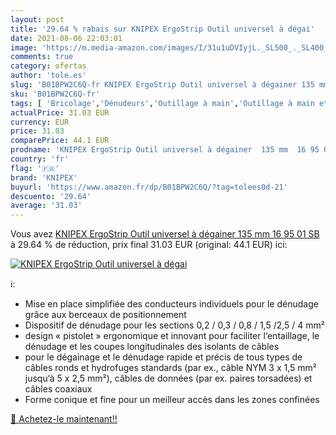 ```yaml
---
layout: post
title: '29.64 % rabais sur KNIPEX ErgoStrip Outil universel à dégai'
date: 2021-08-06 22:03:01
image: 'https://m.media-amazon.com/images/I/31u1uDVIyjL._SL500_._SL400_.jpg'
comments: true
category: ofertas
author: 'tole.es'
slug: 'B01BPW2C6Q-fr KNIPEX ErgoStrip Outil universel à dégainer 135 mm 16 95...'
sku: 'B01BPW2C6Q-fr'
tags: [ 'Bricolage','Dénudeurs','Outillage à main','Outillage à main et électroportatif','Pince à dénuder de câbles','knipex', ]
actualPrice: 31.03 EUR
currency: EUR
price: 31.03
comparePrice: 44.1 EUR
prodname: 'KNIPEX ErgoStrip Outil universel à dégainer  135 mm  16 95 01 SB'
country: 'fr'
flag: '🇫🇷'
brand: 'KNIPEX'
buyurl: 'https://www.amazon.fr/dp/B01BPW2C6Q/?tag=tolees0d-21'
descuento: '29.64'
average: '31.03'
---
```


Vous avez [KNIPEX ErgoStrip Outil universel à dégainer  135 mm  16 95 01 SB](https://www.amazon.fr/dp/B01BPW2C6Q/?tag=tolees0d-21)  à  29.64 % de réduction, prix final  31.03 EUR (original: 44.1 EUR) ici:

[![KNIPEX ErgoStrip Outil universel à dégai](https://m.media-amazon.com/images/I/31u1uDVIyjL._SL500_._SL400_.jpg)](https://www.amazon.fr/dp/B01BPW2C6Q/?tag=tolees0d-21)

ℹ️:

- Mise en place simplifiée des conducteurs individuels pour le dénudage grâce aux berceaux de positionnement
- Dispositif de dénudage pour les sections 0,2 / 0,3 / 0,8 / 1,5 /2,5 / 4 mm²
- design « pistolet » ergonomique et innovant pour faciliter l‘entaillage, le dénudage et les coupes longitudinales des isolants de câbles
- pour le dégainage et le dénudage rapide et précis de tous types de câbles ronds et hydrofuges standards (par ex., câble NYM 3 x 1,5 mm² jusqu‘à 5 x 2,5 mm²), câbles de données (par ex. paires torsadées) et câbles coaxiaux
- Forme conique et fine pour un meilleur accès dans les zones confinées

[🛒 Achetez-le maintenant!!](https://www.amazon.fr/dp/B01BPW2C6Q/?tag=tolees0d-21)

